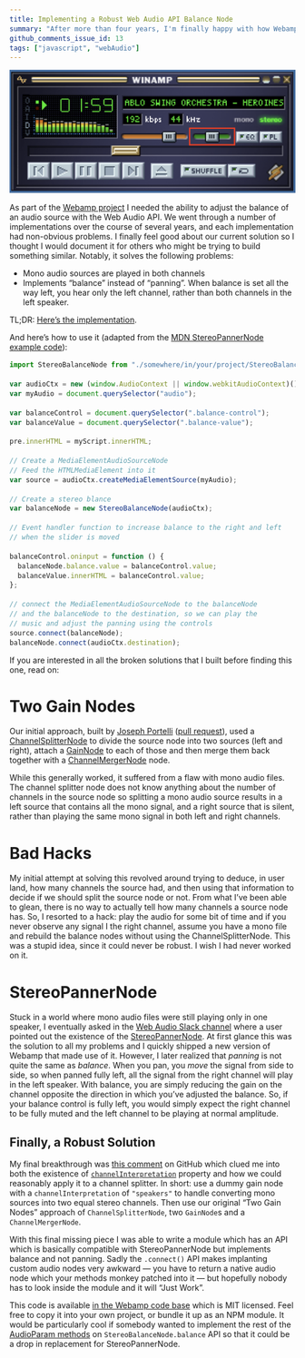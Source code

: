 ```yaml
---
title: Implementing a Robust Web Audio API Balance Node
summary: "After more than four years, I'm finally happy with how Webamp implements balance."
github_comments_issue_id: 13
tags: ["javascript", "webAudio"]
---
```


![Webamp's Balance Slider](/images/webamp-balance.png)

As part of the [Webamp project](https://webamp.org/about) I needed the ability to adjust the balance of an audio source with the Web Audio API. We went through a number of implementations over the course of several years, and each implementation had non-obvious problems. I finally feel good about our current solution so I thought I would document it for others who might be trying to build something similar. Notably, it solves the following problems:

- Mono audio sources are played in both channels
- Implements “balance” instead of “panning”. When balance is set all the way left, you hear only the left channel, rather than both channels in the left speaker.

TL;DR: [Here’s the implementation](https://github.com/captbaritone/webamp/blob/7913048e41c332f3357e0de8149501d45973d71d/js/media/StereoBalanceNode.js).

And here’s how to use it (adapted from the [MDN StereoPannerNode example code](https://developer.mozilla.org/en-US/docs/Web/API/StereoPannerNode)):

```javascript
import StereoBalanceNode from "./somewhere/in/your/project/StereoBalanceNode";

var audioCtx = new (window.AudioContext || window.webkitAudioContext)();
var myAudio = document.querySelector("audio");

var balanceControl = document.querySelector(".balance-control");
var balanceValue = document.querySelector(".balance-value");

pre.innerHTML = myScript.innerHTML;

// Create a MediaElementAudioSourceNode
// Feed the HTMLMediaElement into it
var source = audioCtx.createMediaElementSource(myAudio);

// Create a stereo blance
var balanceNode = new StereoBalanceNode(audioCtx);

// Event handler function to increase balance to the right and left
// when the slider is moved

balanceControl.oninput = function () {
  balanceNode.balance.value = balanceControl.value;
  balanceValue.innerHTML = balanceControl.value;
};

// connect the MediaElementAudioSourceNode to the balanceNode
// and the balanceNode to the destination, so we can play the
// music and adjust the panning using the controls
source.connect(balanceNode);
balanceNode.connect(audioCtx.destination);
```

If you are interested in all the broken solutions that I built before finding this one, read on:

# Two Gain Nodes

Our initial approach, built by [Joseph Portelli](http://lostsource.com/) ([pull request](https://github.com/captbaritone/webamp/pull/8)), used a [ChannelSplitterNode](https://developer.mozilla.org/en-US/docs/Web/API/ChannelSplitterNode) to divide the source node into two sources (left and right), attach a [GainNode](https://developer.mozilla.org/en-US/docs/Web/API/GainNode) to each of those and then merge them back together with a [ChannelMergerNode](https://developer.mozilla.org/en-US/docs/Web/API/ChannelMergerNode) node.

While this generally worked, it suffered from a flaw with mono audio files. The channel splitter node does not know anything about the number of channels in the source node so splitting a mono audio source results in a left source that contains all the mono signal, and a right source that is silent, rather than playing the same mono signal in both left and right channels.

# Bad Hacks

My initial attempt at solving this revolved around trying to deduce, in user land, how many channels the source had, and then using that information to decide if we should split the source node or not. From what I’ve been able to glean, there is no way to actually tell how many channels a source node has. So, I resorted to a hack: play the audio for some bit of time and if you never observe any signal I the right channel, assume you have a mono file and rebuild the balance nodes without using the ChannelSplitterNode. This was a stupid idea, since it could never be robust. I wish I had never worked on it.

# StereoPannerNode

Stuck in a world where mono audio files were still playing only in one speaker, I eventually asked in the [Web Audio Slack channel](https://web-audio-slackin.herokuapp.com/) where a user pointed out the existence of the [StereoPannerNode](https://developer.mozilla.org/en-US/docs/Web/API/StereoPannerNode). At first glance this was the solution to all my problems and I quickly shipped a new version of Webamp that made use of it. However, I later realized that _panning_ is not quite the same as _balance_. When you pan, you _move_ the signal from side to side, so when panned fully left, all the signal from the right channel will play in the left speaker. With balance, you are simply reducing the gain on the channel opposite the direction in which you’ve adjusted the balance. So, if your balance control is fully left, you would simply expect the right channel to be fully muted and the left channel to be playing at normal amplitude.

## Finally, a Robust Solution

My final breakthrough was [this comment](https://github.com/WebAudio/web-audio-api/issues/975#issue-177242377) on GitHub which clued me into both the existence of [`channelInterpretation`](https://developer.mozilla.org/en-US/docs/Web/API/AudioNode/channelInterpretation) property and how we could reasonably apply it to a channel splitter. In short: use a dummy gain node with a `channelInterpretation` of `"speakers"` to handle converting mono sources into two equal stereo channels. Then use our original “Two Gain Nodes” approach of `ChannelSplitterNode`, two `GainNode`s and a `ChannelMergerNode`.

With this final missing piece I was able to write a module which has an API which is basically compatible with StereoPannerNode but implements balance and not panning. Sadly the `.connect()` API makes implanting custom audio nodes very awkward — you have to return a native audio node which your methods monkey patched into it — but hopefully nobody has to look inside the module and it will “Just Work”.

This code is available [in the Webamp code base](https://github.com/captbaritone/webamp/blob/7913048e41c332f3357e0de8149501d45973d71d/js/media/StereoBalanceNode.js) which is MIT licensed. Feel free to copy it into your own project, or bundle it up as an NPM module. It would be particularly cool if somebody wanted to implement the rest of the [AudioParam methods](https://developer.mozilla.org/en-US/docs/Web/API/AudioParam#Methods) on `StereoBalanceNode.balance` API so that it could be a drop in replacement for StereoPannerNode.

